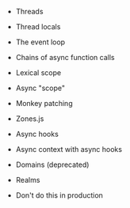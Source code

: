 - Threads

- Thread locals

- The event loop

- Chains of async function calls
  
- Lexical scope

- Async "scope"

- Monkey patching

- Zones.js

- Async hooks

- Async context with async hooks

- Domains (deprecated)

- Realms

- Don't do this in production

